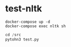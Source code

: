 # test-nltk

```shell
docker-compose up -d
docker-compose exec nltk sh
```

```py
cd /src
pytohn3 test.py
```
